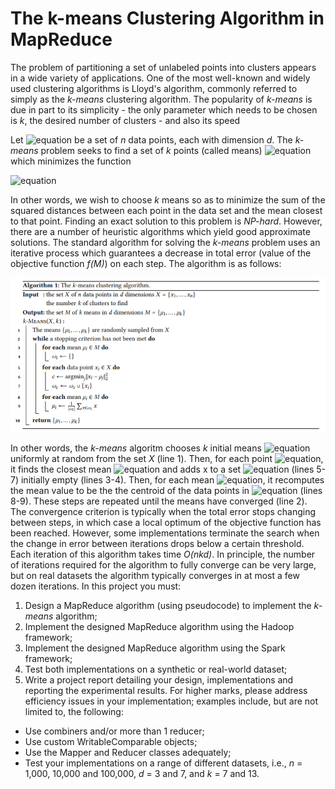 # The k-means Clustering Algorithm in MapReduce

The problem of partitioning a set of unlabeled points into clusters appears in a wide variety of applications. One of the most well-known and widely used clustering algorithms is Lloyd's algorithm, commonly referred to simply as the *k-means* clustering algorithm. The popularity of *k-means* is due in part to its simplicity - the only parameter which needs to be chosen is *k*, the desired number of clusters - and also its speed

Let ![equation](http://www.sciweavers.org/upload/Tex2Img_1592905961/render.png) be a set of *n* data points, each with dimension *d*. The *k-means* problem seeks to find a set of *k* points (called means) ![equation](http://www.sciweavers.org/upload/Tex2Img_1592906204/render.png) which minimizes the function


![equation](http://www.sciweavers.org/upload/Tex2Img_1592906739/render.png)

In other words, we wish to choose *k* means so as to minimize the sum of the squared distances between each point in the data set and the mean closest to that point.
Finding an exact solution to this problem is *NP-hard*. However, there are a number of heuristic algorithms which yield good approximate solutions. The standard algorithm for solving the *k-means* problem uses an iterative process which guarantees a decrease in total error (value of the objective function *f(M)*) on each step. The algorithm is as follows:

![Image of Yaktocat](k-means.PNG)

In other words, the *k-means* algoritm chooses *k* initial means ![equation](http://www.sciweavers.org/upload/Tex2Img_1592952296/render.png) uniformly at random from the set *X* (line 1). Then, for each point ![equation](http://www.sciweavers.org/upload/Tex2Img_1592952368/render.png), it finds the closest mean ![equation](http://www.sciweavers.org/upload/Tex2Img_1592952501/render.png) and adds x to a set ![equation](http://www.sciweavers.org/upload/Tex2Img_1592952587/render.png) (lines 5-7) initially empty (lines 3-4). Then, for each mean ![equation](http://www.sciweavers.org/upload/Tex2Img_1592952672/render.png), it recomputes the mean value to be the the centroid of the data points in ![equation](http://www.sciweavers.org/upload/Tex2Img_1592952977/render.png) (lines 8-9).
These steps are repeated until the means have converged (line 2). The convergence criterion is typically when the total error stops changing between steps, in which case a local optimum of the objective function has been reached.
However, some implementations terminate the search when the change in error between iterations drops below a certain threshold. Each iteration of this algorithm takes time *O(nkd)*. In principle, the number of iterations required for the algorithm to fully converge can be very large, but on real datasets the algorithm typically converges in at most a few dozen iterations.
In this project you must:
1. Design a MapReduce algorithm (using pseudocode) to implement the *k-means* algorithm;
2. Implement the designed MapReduce algorithm using the Hadoop framework;
3. Implement the designed MapReduce algorithm using the Spark framework;
4. Test both implementations on a synthetic or real-world dataset;
5. Write a project report detailing your design, implementations and reporting the experimental results.
For higher marks, please address efficiency issues in your implementation; examples include, but are not limited to, the following:
* Use combiners and/or more than 1 reducer;
* Use custom WritableComparable objects;
* Use the Mapper and Reducer classes adequately;
* Test your implementations on a range of different datasets, i.e., *n* = 1,000, 10,000 and 100,000, *d* = 3 and 7, and *k* = 7 and 13.
